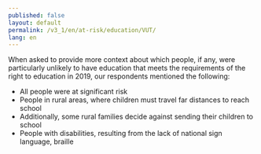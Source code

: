 ```yaml
---
published: false
layout: default
permalink: /v3_1/en/at-risk/education/VUT/
lang: en
---
```

When asked to provide more context about which people, if any, were particularly unlikely to have education that meets the requirements of the right to education in 2019, our respondents mentioned the following:

- All people were at significant risk  
- People in rural areas, where children must travel far distances to reach school 
- Additionally, some rural families decide against sending their children to school 
- People with disabilities, resulting from the lack of national sign language, braille  
